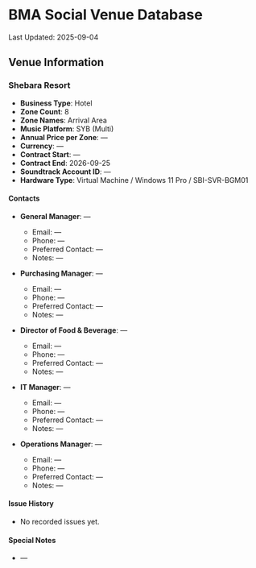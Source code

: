 # BMA Social Venue Database

Last Updated: 2025-09-04

## Venue Information

### Shebara Resort
- **Business Type**: Hotel
- **Zone Count**: 8
- **Zone Names**: Arrival Area
- **Music Platform**: SYB (Multi)
- **Annual Price per Zone**: —
- **Currency**: —
- **Contract Start**: —
- **Contract End**: 2026-09-25
- **Soundtrack Account ID**: —
- **Hardware Type**: Virtual Machine / Windows 11 Pro / SBI-SVR-BGM01

#### Contacts
- **General Manager**: —
  - Email: —
  - Phone: —
  - Preferred Contact: —
  - Notes: —

- **Purchasing Manager**: —
  - Email: —
  - Phone: —
  - Preferred Contact: —
  - Notes: —

- **Director of Food & Beverage**: —
  - Email: —
  - Phone: —
  - Preferred Contact: —
  - Notes: —

- **IT Manager**: —
  - Email: —
  - Phone: —
  - Preferred Contact: —
  - Notes: —

- **Operations Manager**: —
  - Email: —
  - Phone: —
  - Preferred Contact: —
  - Notes: —

#### Issue History
- No recorded issues yet.

#### Special Notes
- —
